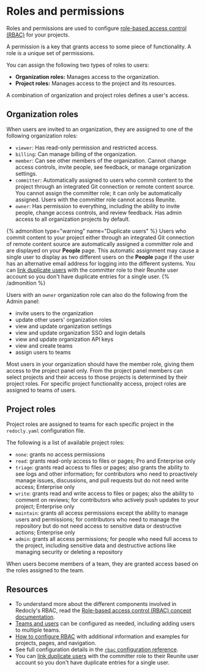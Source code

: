# Roles and permissions

Roles and permissions are used to configure [role-based access control (RBAC)](./rbac.md) for your projects.

A permission is a key that grants access to some piece of functionality.
A role is a unique set of permissions.

You can assign the following two types of roles to users:

- **Organization roles:** Manages access to the organization.
- **Project roles:** Manages access to the project and its resources.

A combination of organization and project roles defines a user's access.

## Organization roles

When users are invited to an organization, they are assigned to one of the following organization roles:

- `viewer`: Has read-only permission and restricted access.
- `billing`: Can manage billing of the organization.
- `member`: Can see other members of the organization. Cannot change access controls, invite people, see feedback, or manage organization settings.
- `committer`: Automatically assigned to users who commit content to the project through an integrated Git connection or remote content source.
  You cannot assign the committer role; it can only be automatically assigned.
  Users with the committer role cannot access Reunite.
- `owner`: Has permission to everything, including the ability to invite people, change access controls, and review feedback. Has admin access to all organization projects by default.

{% admonition type="warning" name="Duplicate users" %}
Users who commit content to your project either through an integrated Git connection of remote content source are automatically assigned a committer role and are displayed on your **People** page.
This automatic assignment may cause a single user to display as two different users on the **People** page if the user has an alternative email address for logging into the different systems.
You can [link duplicate users](../how-to/manage-people.md#link-duplicate-users) with the committer role to their Reunite user account so you don't have duplicate entries for a single user.
{% /admonition %}

Users with an `owner` organization role can also do the following from the Admin panel:

- invite users to the organization
- update other users' organization roles
- view and update organization settings
- view and update organization SSO and login details
- view and update organization API keys
- view and create teams
- assign users to teams

Most users in your organization should have the member role, giving them access to the project panel only.
From the project panel members can select projects and their access to those projects is determined by their project roles.
For specific project functionality access, project roles are assigned to teams of users.

## Project roles

Project roles are assigned to teams for each specific project in the `redocly.yaml` configuration file.

The following is a list of available project roles:

- `none`: grants no access permissions
- `read`: grants read-only access to files or pages; Pro and Enterprise only
- `triage`: grants read access to files or pages; also grants the ability to see logs and other information; for contributors who need to proactively manage issues, discussions, and pull requests but do not need write access; Enterprise only
- `write`: grants read and write access to files or pages; also the ability to comment on reviews; for contributors who actively push updates to your project; Enterprise only
- `maintain`: grants all access permissions except the ability to manage users and permissions; for contributors who need to manage the repository but do not need access to sensitive data or destructive actions; Enterprise only
- `admin`: grants all access permissions; for people who need full access to the project, including sensitive data and destructive actions like managing security or deleting a repository

When users become members of a team, they are granted access based on the roles assigned to the team.

## Resources

- To understand more about the different components involved in Redocly's RBAC, read the [Role-based access control (RBAC) concept documentation](./rbac.md).
- [Teams and users](./teams.md) can be configured as needed, including adding users to multiple teams.
- [How to configure RBAC](../how-to/rbac/index.md) with additional information and examples for projects, pages, and navigation.
- See full configuration details in the [`rbac` configuration reference](../../config/rbac.md).
- You can [link duplicate users](../how-to/manage-people.md#link-duplicate-users) with the committer role to their Reunite user account so you don't have duplicate entries for a single user.

